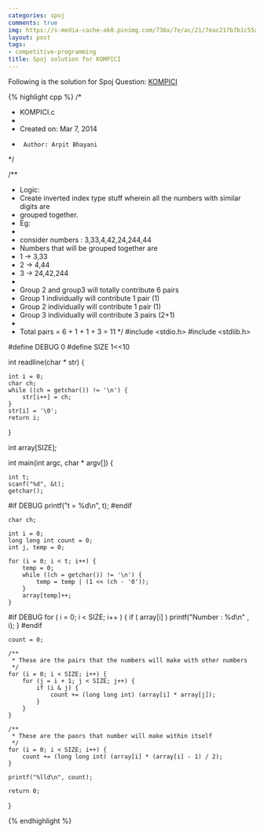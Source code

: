 ```yaml
---
categories: spoj
comments: true
img: https://s-media-cache-ak0.pinimg.com/736x/7e/ac/21/7eac217b7b1c55ab7fd56758e4e181be.jpg
layout: post
tags:
- competitive-programming
title: Spoj solution for KOMPICI
---
```


Following is the solution for Spoj Question: [KOMPICI](http://www.spoj.com/problems/KOMPICI/)

{% highlight cpp %}
/*
 * KOMPICI.c
 *
 *  Created on: Mar 7, 2014
 *      Author: Arpit Bhayani
 */

/**
 * Logic:
 * Create inverted index type stuff wherein all the numbers with similar digits are
 * grouped together.
 * Eg:
 *
 * consider numbers : 3,33,4,42,24,244,44
 * Numbers that will be grouped together are
 * 1 -> 3,33
 * 2 -> 4,44
 * 3 -> 24,42,244
 *
 * Group 2 and group3 will totally contribute 6 pairs
 * Group 1 individually will contribute 1 pair	(1)
 * Group 2 individually will contribute 1 pair	(1)
 * Group 3 individually will contribute 3 pairs (2+1)
 *
 * Total pairs = 6 + 1 + 1 + 3 = 11
 */
#include <stdio.h>
#include <stdlib.h>

#define DEBUG 0
#define SIZE 1<<10

int readline(char * str) {

	int i = 0;
	char ch;
	while ((ch = getchar()) != '\n') {
		str[i++] = ch;
	}
	str[i] = '\0';
	return i;
}

int array[SIZE];

int main(int argc, char * argv[]) {

	int t;
	scanf("%d", &t);
	getchar();

#if DEBUG
	printf("t = %d\n", t);
#endif

	char ch;

	int i = 0;
	long long int count = 0;
	int j, temp = 0;

	for (i = 0; i < t; i++) {
		temp = 0;
		while ((ch = getchar()) != '\n') {
			temp = temp | (1 << (ch - '0'));
		}
		array[temp]++;
	}

#if DEBUG
	for ( i = 0; i < SIZE; i++ ) {
		if ( array[i] )
		printf("Number : %d\n" , i);
	}
#endif

	count = 0;

	/**
	 * These are the pairs that the numbers will make with other numbers
	 */
	for (i = 0; i < SIZE; i++) {
		for (j = i + 1; j < SIZE; j++) {
			if (i & j) {
				count += (long long int) (array[i] * array[j]);
			}
		}
	}

	/**
	 * These are the paors that number will make within itself
	 */
	for (i = 0; i < SIZE; i++) {
		count += (long long int) (array[i] * (array[i] - 1) / 2);
	}

	printf("%lld\n", count);

	return 0;
}

{% endhighlight %}